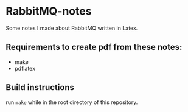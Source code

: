 # RabbitMQ-notes
Some notes I made about RabbitMQ written in Latex.

## Requirements to create pdf from these notes:
- make
- pdflatex

## Build instructions
run `make` while in the root directory of this repository.
